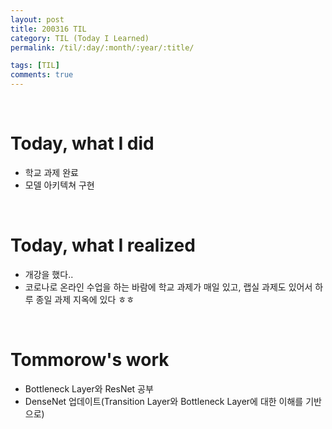 ```yaml
---
layout: post
title: 200316 TIL
category: TIL (Today I Learned)
permalink: /til/:day/:month/:year/:title/

tags: [TIL]
comments: true
---
```

<br/>

# Today, what I did
- 학교 과제 완료
- 모델 아키텍쳐 구현

<br/>

# Today, what I realized
- 개강을 했다.. 
- 코로나로 온라인 수업을 하는 바람에 학교 과제가 매일 있고, 랩실 과제도 있어서 하루 종일 과제 지옥에 있다 ㅎㅎ

<br/>

# Tommorow's work
- Bottleneck Layer와 ResNet 공부
- DenseNet 업데이트(Transition Layer와 Bottleneck Layer에 대한 이해를 기반으로)

